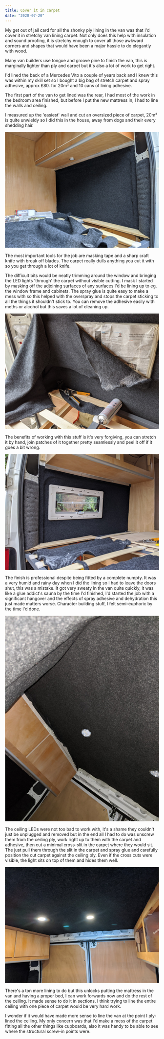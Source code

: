 ```yaml
---
title: Cover it in carpet
date: "2020-07-20"
---
```


My get out of jail card for all the shonky ply lining in the van was that I'd cover it in stretchy van lining carpet.
Not only does this help with insulation and sound proofing, it is stretchy enough to cover all those awkward corners and shapes that would have been a major hassle to do elegantly with wood.

Many van builders use tongue and groove pine to finish the van, this is marginally lighter than ply and carpet but it's also a lot of work to get right.

I'd lined the back of a Mercedes Vito a couple of years back and I knew this was within my skill set so I bought a big bag of stretch carpet and spray adhesive, approx £80. for 20m&sup2; and 10 cans of lining adhesive.

The first part of the van to get lined was the rear, I had most of the work in the bedroom area finished, but before I put the new mattress in, I had to line the walls and ceiling.

I measured up the 'easiest' wall and cut an oversized piece of carpet, 20m&sup2; is quite unwieldy so I did this in the house, away from dogs and their every shedding hair.

![Carpetting first wall](carpet-first-wall.jpg)

The most important tools for the job are masking tape and a sharp craft knife with break off blades. The carpet really dulls anything you cut it with so you get through a lot of knife.

The difficult bits would be neatly trimming around the window and bringing the LED lights 'through' the carpet without visible cutting. I mask
I started by masking off the adjoining surfaces of any surfaces I'd be lining up to eg. the window frame and cabinets. The spray glue is quite easy to make a mess with so this helped with the overspray and stops the carpet sticking to all the things it shouldn't stick to. You can remove the adhesive easily with meths or alcohol but this saves a lot of cleaning up.


![Working around the window](carpetting-around-window.jpg)

The benefits of working with this stuff is it's very forgiving, you can stretch it by hand, join patches of it together pretty seamlessly and peel it off if it goes a bit wrong.

![Lining around window](lining-around-window.jpg)

The finish is professional despite being fitted by a complete numpty. It was a very humid and rainy day when I did the lining so I had to leave the doors shut, this was a mistake. It got very sweaty in the van quite quickly, it was like a glue addict's sauna by the time I'd finished, I'd started the job with a significant hangover and the effects of spray adhesive and dehydration this just made matters worse. Character building stuff, I felt semi-euphoric by the time I'd done.

![Bedroom lining](bedroom-lining.jpg)

The ceiling LEDs were not too bad to work with, it's a shame they couldn't just be unplugged and removed but in the end all I had to do was unscrew them from the ceiling ply, work right up to them with the carpet and adhesive, then cut a minimal cross-slit in the carpet where they would sit. The just pull them through the slit in the carpet and spray glue and carefully position the cut carpet against the ceiling ply. Even if the cross cuts were visible, the light sits on top of them and hides them well.

![Lights working on lined ceiling](lights-on-lined-ceiling.jpg)

There's a ton more lining to do but this unlocks putting the mattress in the van and having a proper bed, I can work forwards now and do the rest of the ceiling. It made sense to do it in sections. I think trying to line the entire ceiling with one piece of carpet would be very hard work.

I wonder if it would have made more sense to line the van at the point I ply-lined the ceiling. My only concern was that I'd make a mess of the carpet fitting all the other things like cupboards, also it was handy to be able to see where the structural screw-in points were.
